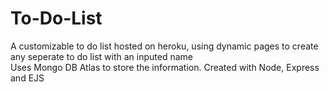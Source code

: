 # To-Do-List

A customizable to do list hosted on heroku, using dynamic pages to create any seperate to do list with an inputed name  
Uses Mongo DB Atlas to store the information.
Created with Node, Express and EJS
